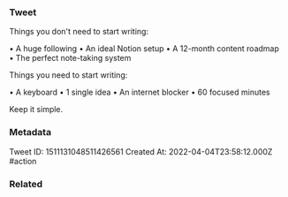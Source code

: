 ### Tweet
Things you don't need to start writing:

• A huge following
• An ideal Notion setup
• A 12-month content roadmap
• The perfect note-taking system

Things you need to start writing:

• A keyboard
• 1 single idea
• An internet blocker
• 60 focused minutes

Keep it simple.

### Metadata
Tweet ID: 1511131048511426561
Created At: 2022-04-04T23:58:12.000Z
#action 

### Related

